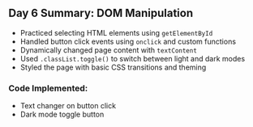 ## Day 6 Summary: DOM Manipulation

- Practiced selecting HTML elements using `getElementById`
- Handled button click events using `onclick` and custom functions
- Dynamically changed page content with `textContent`
- Used `.classList.toggle()` to switch between light and dark modes
- Styled the page with basic CSS transitions and theming

### Code Implemented:
- Text changer on button click
- Dark mode toggle button
